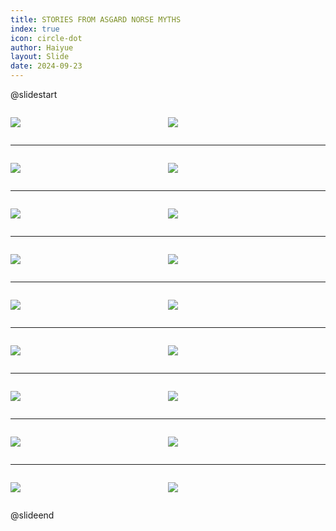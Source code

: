 ```yaml
---
title: STORIES FROM ASGARD NORSE MYTHS
index: true
icon: circle-dot
author: Haiyue
layout: Slide
date: 2024-09-23
---
```

 
@slidestart

<div style="display:flex">
<div style="flex:1">

![](https://raw.githubusercontent.com/yclord/reading/refs/heads/master/english/Level-V/STORIES%20FROM%20ASGARD%20NORSE%20MYTHS/001.webp)
</div>
<div style="flex:1">

![](https://raw.githubusercontent.com/yclord/reading/refs/heads/master/english/Level-V/STORIES%20FROM%20ASGARD%20NORSE%20MYTHS/002.webp)
</div>
</div>

---

<div style="display:flex">
<div style="flex:1">

![](https://raw.githubusercontent.com/yclord/reading/refs/heads/master/english/Level-V/STORIES%20FROM%20ASGARD%20NORSE%20MYTHS/003.webp)
</div>
<div style="flex:1">

![](https://raw.githubusercontent.com/yclord/reading/refs/heads/master/english/Level-V/STORIES%20FROM%20ASGARD%20NORSE%20MYTHS/004.webp)
</div>
</div>

---

<div style="display:flex">
<div style="flex:1">

![](https://raw.githubusercontent.com/yclord/reading/refs/heads/master/english/Level-V/STORIES%20FROM%20ASGARD%20NORSE%20MYTHS/005.webp)
</div>
<div style="flex:1">

![](https://raw.githubusercontent.com/yclord/reading/refs/heads/master/english/Level-V/STORIES%20FROM%20ASGARD%20NORSE%20MYTHS/006.webp)
</div>
</div>

---

<div style="display:flex">
<div style="flex:1">

![](https://raw.githubusercontent.com/yclord/reading/refs/heads/master/english/Level-V/STORIES%20FROM%20ASGARD%20NORSE%20MYTHS/007.webp)
</div>
<div style="flex:1">

![](https://raw.githubusercontent.com/yclord/reading/refs/heads/master/english/Level-V/STORIES%20FROM%20ASGARD%20NORSE%20MYTHS/008.webp)
</div>
</div>

---

<div style="display:flex">
<div style="flex:1">

![](https://raw.githubusercontent.com/yclord/reading/refs/heads/master/english/Level-V/STORIES%20FROM%20ASGARD%20NORSE%20MYTHS/009.webp)
</div>
<div style="flex:1">

![](https://raw.githubusercontent.com/yclord/reading/refs/heads/master/english/Level-V/STORIES%20FROM%20ASGARD%20NORSE%20MYTHS/010.webp)
</div>
</div>

---

<div style="display:flex">
<div style="flex:1">

![](https://raw.githubusercontent.com/yclord/reading/refs/heads/master/english/Level-V/STORIES%20FROM%20ASGARD%20NORSE%20MYTHS/011.webp)
</div>
<div style="flex:1">

![](https://raw.githubusercontent.com/yclord/reading/refs/heads/master/english/Level-V/STORIES%20FROM%20ASGARD%20NORSE%20MYTHS/012.webp)
</div>
</div>

---

<div style="display:flex">
<div style="flex:1">

![](https://raw.githubusercontent.com/yclord/reading/refs/heads/master/english/Level-V/STORIES%20FROM%20ASGARD%20NORSE%20MYTHS/013.webp)
</div>
<div style="flex:1">

![](https://raw.githubusercontent.com/yclord/reading/refs/heads/master/english/Level-V/STORIES%20FROM%20ASGARD%20NORSE%20MYTHS/014.webp)
</div>
</div>

---

<div style="display:flex">
<div style="flex:1">

![](https://raw.githubusercontent.com/yclord/reading/refs/heads/master/english/Level-V/STORIES%20FROM%20ASGARD%20NORSE%20MYTHS/015.webp)
</div>
<div style="flex:1">

![](https://raw.githubusercontent.com/yclord/reading/refs/heads/master/english/Level-V/STORIES%20FROM%20ASGARD%20NORSE%20MYTHS/016.webp)
</div>
</div>

---

<div style="display:flex">
<div style="flex:1">

![](https://raw.githubusercontent.com/yclord/reading/refs/heads/master/english/Level-V/STORIES%20FROM%20ASGARD%20NORSE%20MYTHS/017.webp)
</div>
<div style="flex:1">

![](https://raw.githubusercontent.com/yclord/reading/refs/heads/master/english/Level-V/STORIES%20FROM%20ASGARD%20NORSE%20MYTHS/018.webp)
</div>
</div>

@slideend